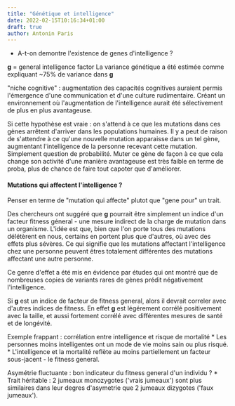 ```yaml
---
title: "Génétique et intelligence" 
date: 2022-02-15T10:16:34+01:00
draft: true
author: Antonin Paris
---
```


* A-t-on demontre l'existence de genes d'intelligence ?

**g** = general intelligence factor
La variance génétique a été estimée comme expliquant ~75% de variance dans **g**

"niche cognitive" : augmentation des capacités cognitives auraient permis l'émergence d'une communication et d'une culture rudimentaire. Créant un environnement où l'augmentation de l'intelligence aurait été sélectivement de plus en plus avantageuse.

Si cette hypothèse est vraie : on s'attend à ce que les mutations dans ces gènes arrêtent d'arriver dans les populations humaines. Il y a peut de raison de s'attendre à ce qu'une nouvelle mutation apparaisse dans un tel gène, augmentant l'intelligence de la personne recevant cette mutation. Simplement question de probabilité. Muter ce gène de façon à ce que cela change son activité d'une manière avantageuse est très faible en terme de proba, plus de chance de faire tout capoter que d'améliorer.

#### Mutations qui affectent l'intelligence ?
Penser en terme de "mutation qui affecte" plutot que "gene pour" un trait.

Des chercheurs ont suggéré que **g** pourrait être simplement un indice d'un facteur fitness géneral - une mesure indirect de la charge de mutation dans un organisme. L'idée est que, bien que l'on porte tous des mutations délétèrent en nous, certains en portent plus que d'autres, où avec des effets plus sévères. Ce qui signifie que les mutations affectant l'intelligence chez une personne peuvent êtres totalement différentes des mutations affectant une autre personne.

Ce genre d'effet a été mis en évidence par études qui ont montré que de nombreuses copies de variants rares de gènes prédit négativement l'intelligence.

Si **g** est un indice de facteur de fitness general, alors il devrait correler avec d'autres indices de fitness. 
En effet **g** est légérement corrélé positivement avec la taille, et aussi fortement corrélé avec différentes mesures de santé et de longévité.

Exemple frappant : corrélation entre intelligence et risque de mortalité
    * Les personnes moins intelligentes ont un mode de vie moins sain ou plus risqué.
    * L'intelligence et la mortalité reflète au moins partiellement un facteur sous-jacent - le fitness general.

Asymétrie fluctuante : bon indicateur du fitness general d'un individu ?
    * Trait héritable : 2 jumeaux monozygotes ('vrais jumeaux') sont plus similaires dans leur degres d'asymetrie que 2 jumeaux dizygotes ('faux jumeaux').
